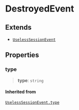 # DestroyedEvent

## Extends

- [`UselessSessionEvent`](reference/interfaces/UselessSessionEvent.md)

## Properties

### type

> **type**: `string`

#### Inherited from

[`UselessSessionEvent.type`](reference/interfaces/UselessSessionEvent.md#type)
